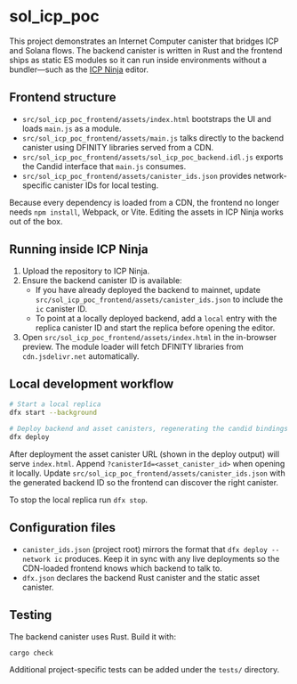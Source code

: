 # sol_icp_poc

This project demonstrates an Internet Computer canister that bridges ICP and Solana flows. The backend canister is written in Rust and the frontend ships as static ES modules so it can run inside environments without a bundler—such as the [ICP Ninja](https://ninja.icp) editor.

## Frontend structure

- `src/sol_icp_poc_frontend/assets/index.html` bootstraps the UI and loads `main.js` as a module.
- `src/sol_icp_poc_frontend/assets/main.js` talks directly to the backend canister using DFINITY libraries served from a CDN.
- `src/sol_icp_poc_frontend/assets/sol_icp_poc_backend.idl.js` exports the Candid interface that `main.js` consumes.
- `src/sol_icp_poc_frontend/assets/canister_ids.json` provides network-specific canister IDs for local testing.

Because every dependency is loaded from a CDN, the frontend no longer needs `npm install`, Webpack, or Vite. Editing the assets in ICP Ninja works out of the box.

## Running inside ICP Ninja

1. Upload the repository to ICP Ninja.
2. Ensure the backend canister ID is available:
   - If you have already deployed the backend to mainnet, update `src/sol_icp_poc_frontend/assets/canister_ids.json` to include the `ic` canister ID.
   - To point at a locally deployed backend, add a `local` entry with the replica canister ID and start the replica before opening the editor.
3. Open `src/sol_icp_poc_frontend/assets/index.html` in the in-browser preview. The module loader will fetch DFINITY libraries from `cdn.jsdelivr.net` automatically.

## Local development workflow

```bash
# Start a local replica
dfx start --background

# Deploy backend and asset canisters, regenerating the candid bindings
dfx deploy
```

After deployment the asset canister URL (shown in the deploy output) will serve `index.html`. Append `?canisterId=<asset_canister_id>` when opening it locally. Update `src/sol_icp_poc_frontend/assets/canister_ids.json` with the generated backend ID so the frontend can discover the right canister.

To stop the local replica run `dfx stop`.

## Configuration files

- `canister_ids.json` (project root) mirrors the format that `dfx deploy --network ic` produces. Keep it in sync with any live deployments so the CDN-loaded frontend knows which backend to talk to.
- `dfx.json` declares the backend Rust canister and the static asset canister.

## Testing

The backend canister uses Rust. Build it with:

```bash
cargo check
```

Additional project-specific tests can be added under the `tests/` directory.
